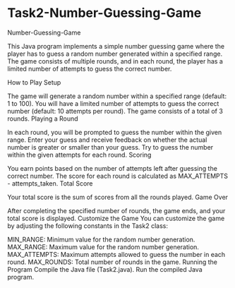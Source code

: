 # Task2-Number-Guessing-Game
Number-Guessing-Game

This Java program implements a simple number guessing game where the player has to guess a random number generated within a specified range. The game consists of multiple rounds, and in each round, the player has a limited number of attempts to guess the correct number.

How to Play
Setup

The game will generate a random number within a specified range (default: 1 to 100).
You will have a limited number of attempts to guess the correct number (default: 10 attempts per round).
The game consists of a total of 3 rounds.
Playing a Round

In each round, you will be prompted to guess the number within the given range.
Enter your guess and receive feedback on whether the actual number is greater or smaller than your guess.
Try to guess the number within the given attempts for each round.
Scoring

You earn points based on the number of attempts left after guessing the correct number.
The score for each round is calculated as MAX_ATTEMPTS - attempts_taken.
Total Score

Your total score is the sum of scores from all the rounds played.
Game Over

After completing the specified number of rounds, the game ends, and your total score is displayed.
Customize the Game
You can customize the game by adjusting the following constants in the Task2 class:

MIN_RANGE: Minimum value for the random number generation.
MAX_RANGE: Maximum value for the random number generation.
MAX_ATTEMPTS: Maximum attempts allowed to guess the number in each round.
MAX_ROUNDS: Total number of rounds in the game.
Running the Program
Compile the Java file (Task2.java).
Run the compiled Java program.
